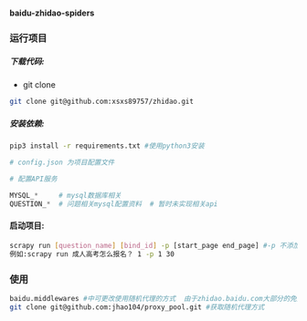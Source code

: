 #### baidu-zhidao-spiders
### 运行项目

##### 下载代码:

* git clone

```bash
git clone git@github.com:xsxs89757/zhidao.git
```

##### 安装依赖:

```bash
pip3 install -r requirements.txt #使用python3安装
```

```python
# config.json 为项目配置文件

# 配置API服务

MYSQL_*     # mysql数据库相关
QUESTION_*  # 问题相关mysql配置资料  # 暂时未实现相关api
```

#### 启动项目:

```bash    
scrapy run [question_name] [bind_id] -p [start_page end_page] #-p 不添加的情况下 将会只抓去第一页的第一条搜索结果内的评论
例如:scrapy run 成人高考怎么报名？ 1 -p 1 30 
```   

### 使用
```bash
baidu.middlewares #中可更改使用随机代理的方式  由于zhidao.baidu.com大部分的免费代理都被黑名单了，如果需要使用请购买收费分代理ip进行对接
git clone git@github.com:jhao104/proxy_pool.git #获取随机代理方式
```
